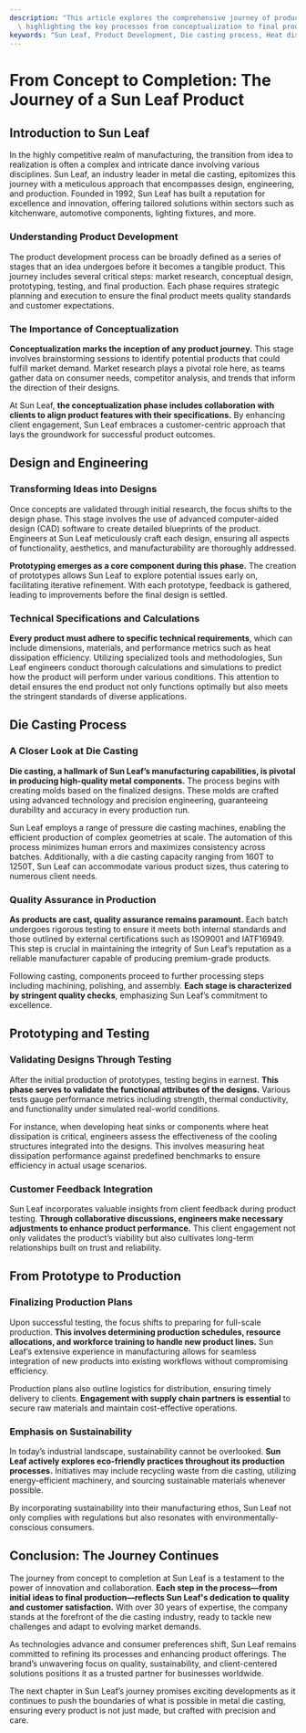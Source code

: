 ```yaml
---
description: "This article explores the comprehensive journey of product development at Sun Leaf,\
  \ highlighting the key processes from conceptualization to final production."
keywords: "Sun Leaf, Product Development, Die casting process, Heat dissipation performance"
---
```

# From Concept to Completion: The Journey of a Sun Leaf Product

## Introduction to Sun Leaf

In the highly competitive realm of manufacturing, the transition from idea to realization is often a complex and intricate dance involving various disciplines. Sun Leaf, an industry leader in metal die casting, epitomizes this journey with a meticulous approach that encompasses design, engineering, and production. Founded in 1992, Sun Leaf has built a reputation for excellence and innovation, offering tailored solutions within sectors such as kitchenware, automotive components, lighting fixtures, and more.

### Understanding Product Development

The product development process can be broadly defined as a series of stages that an idea undergoes before it becomes a tangible product. This journey includes several critical steps: market research, conceptual design, prototyping, testing, and final production. Each phase requires strategic planning and execution to ensure the final product meets quality standards and customer expectations.

### The Importance of Conceptualization

**Conceptualization marks the inception of any product journey.** This stage involves brainstorming sessions to identify potential products that could fulfill market demand. Market research plays a pivotal role here, as teams gather data on consumer needs, competitor analysis, and trends that inform the direction of their designs.

At Sun Leaf, **the conceptualization phase includes collaboration with clients to align product features with their specifications.** By enhancing client engagement, Sun Leaf embraces a customer-centric approach that lays the groundwork for successful product outcomes.

## Design and Engineering

### Transforming Ideas into Designs

Once concepts are validated through initial research, the focus shifts to the design phase. This stage involves the use of advanced computer-aided design (CAD) software to create detailed blueprints of the product. Engineers at Sun Leaf meticulously craft each design, ensuring all aspects of functionality, aesthetics, and manufacturability are thoroughly addressed.

**Prototyping emerges as a core component during this phase.** The creation of prototypes allows Sun Leaf to explore potential issues early on, facilitating iterative refinement. With each prototype, feedback is gathered, leading to improvements before the final design is settled.

### Technical Specifications and Calculations

**Every product must adhere to specific technical requirements**, which can include dimensions, materials, and performance metrics such as heat dissipation efficiency. Utilizing specialized tools and methodologies, Sun Leaf engineers conduct thorough calculations and simulations to predict how the product will perform under various conditions. This attention to detail ensures the end product not only functions optimally but also meets the stringent standards of diverse applications.

## Die Casting Process

### A Closer Look at Die Casting

**Die casting, a hallmark of Sun Leaf’s manufacturing capabilities, is pivotal in producing high-quality metal components.** The process begins with creating molds based on the finalized designs. These molds are crafted using advanced technology and precision engineering, guaranteeing durability and accuracy in every production run.

Sun Leaf employs a range of pressure die casting machines, enabling the efficient production of complex geometries at scale. The automation of this process minimizes human errors and maximizes consistency across batches. Additionally, with a die casting capacity ranging from 160T to 1250T, Sun Leaf can accommodate various product sizes, thus catering to numerous client needs.

### Quality Assurance in Production

**As products are cast, quality assurance remains paramount.** Each batch undergoes rigorous testing to ensure it meets both internal standards and those outlined by external certifications such as ISO9001 and IATF16949. This step is crucial in maintaining the integrity of Sun Leaf’s reputation as a reliable manufacturer capable of producing premium-grade products.

Following casting, components proceed to further processing steps including machining, polishing, and assembly. **Each stage is characterized by stringent quality checks**, emphasizing Sun Leaf’s commitment to excellence.

## Prototyping and Testing

### Validating Designs Through Testing

After the initial production of prototypes, testing begins in earnest. **This phase serves to validate the functional attributes of the designs.** Various tests gauge performance metrics including strength, thermal conductivity, and functionality under simulated real-world conditions. 

For instance, when developing heat sinks or components where heat dissipation is critical, engineers assess the effectiveness of the cooling structures integrated into the designs. This involves measuring heat dissipation performance against predefined benchmarks to ensure efficiency in actual usage scenarios.

### Customer Feedback Integration

Sun Leaf incorporates valuable insights from client feedback during product testing. **Through collaborative discussions, engineers make necessary adjustments to enhance product performance.** This client engagement not only validates the product’s viability but also cultivates long-term relationships built on trust and reliability.

## From Prototype to Production

### Finalizing Production Plans

Upon successful testing, the focus shifts to preparing for full-scale production. **This involves determining production schedules, resource allocations, and workforce training to handle new product lines.** Sun Leaf’s extensive experience in manufacturing allows for seamless integration of new products into existing workflows without compromising efficiency.

Production plans also outline logistics for distribution, ensuring timely delivery to clients. **Engagement with supply chain partners is essential** to secure raw materials and maintain cost-effective operations.

### Emphasis on Sustainability

In today’s industrial landscape, sustainability cannot be overlooked. **Sun Leaf actively explores eco-friendly practices throughout its production processes.** Initiatives may include recycling waste from die casting, utilizing energy-efficient machinery, and sourcing sustainable materials whenever possible.

By incorporating sustainability into their manufacturing ethos, Sun Leaf not only complies with regulations but also resonates with environmentally-conscious consumers.

## Conclusion: The Journey Continues

The journey from concept to completion at Sun Leaf is a testament to the power of innovation and collaboration. **Each step in the process—from initial ideas to final production—reflects Sun Leaf's dedication to quality and customer satisfaction.** With over 30 years of expertise, the company stands at the forefront of the die casting industry, ready to tackle new challenges and adapt to evolving market demands.

As technologies advance and consumer preferences shift, Sun Leaf remains committed to refining its processes and enhancing product offerings. The brand’s unwavering focus on quality, sustainability, and client-centered solutions positions it as a trusted partner for businesses worldwide. 

The next chapter in Sun Leaf’s journey promises exciting developments as it continues to push the boundaries of what is possible in metal die casting, ensuring every product is not just made, but crafted with precision and care.
